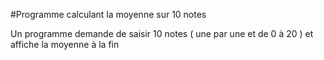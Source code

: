 #Programme calculant la moyenne sur 10 notes

Un programme demande de saisir 10 notes ( une par une et de 0 à 20 ) et affiche la moyenne à la fin
